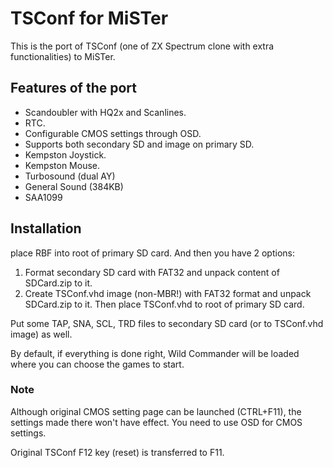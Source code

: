 # TSConf for MiSTer
This is the port of TSConf (one of ZX Spectrum clone with extra functionalities) to MiSTer.

## Features of the port
* Scandoubler with HQ2x and Scanlines.
* RTC.
* Configurable CMOS settings through OSD.
* Supports both secondary SD and image on primary SD.
* Kempston Joystick.
* Kempston Mouse.
* Turbosound (dual AY)
* General Sound (384KB)
* SAA1099

## Installation
place RBF into root of primary SD card. And then you have 2 options:
1) Format secondary SD card with FAT32 and unpack content of SDCard.zip to it.
2) Create TSConf.vhd image (non-MBR!) with FAT32 format and unpack SDCard.zip to it. Then place TSConf.vhd to root of primary SD card.

Put some TAP, SNA, SCL, TRD files to secondary SD card (or to TSConf.vhd image) as well.

By default, if everything is done right, Wild Commander will be loaded where you can choose the games to start.

### Note
Although original CMOS setting page can be launched (CTRL+F11), the settings made there won't have effect. You need to use OSD for CMOS settings.

Original TSConf F12 key (reset) is transferred to F11.
